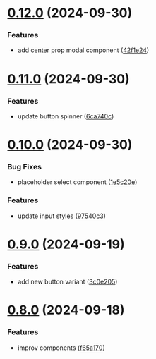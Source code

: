 # [0.12.0](https://github.com/elevz/elevz-ui/compare/v0.11.0...v0.12.0) (2024-09-30)


### Features

* add center prop modal component ([42f1e24](https://github.com/elevz/elevz-ui/commit/42f1e24068876e257f7c0eac442d5f72fe133acc))



# [0.11.0](https://github.com/elevz/elevz-ui/compare/v0.10.0...v0.11.0) (2024-09-30)


### Features

* update button spinner ([6ca740c](https://github.com/elevz/elevz-ui/commit/6ca740c1fef74d063525ae8fbb55e014168243c5))



# [0.10.0](https://github.com/elevz/elevz-ui/compare/v0.9.0...v0.10.0) (2024-09-30)


### Bug Fixes

* placeholder select component ([1e5c20e](https://github.com/elevz/elevz-ui/commit/1e5c20e5f4a9cdd28634d92108c03d203ea71908))


### Features

* update input styles ([97540c3](https://github.com/elevz/elevz-ui/commit/97540c39a98a84fef7b0710256dd469ac5c594c9))



# [0.9.0](https://github.com/elevz/elevz-ui/compare/v0.8.0...v0.9.0) (2024-09-19)


### Features

* add new button variant ([3c0e205](https://github.com/elevz/elevz-ui/commit/3c0e205267639d9ecdd1fb12de86fecbe9ec05bf))



# [0.8.0](https://github.com/elevz/elevz-ui/compare/v0.7.0...v0.8.0) (2024-09-18)


### Features

* improv components ([f65a170](https://github.com/elevz/elevz-ui/commit/f65a1701ed4a7ebe8d9129318ffc075943d98627))



